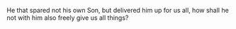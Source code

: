 He that spared not his own Son, but delivered him up for us all, how shall he not with him also freely give us all things?
